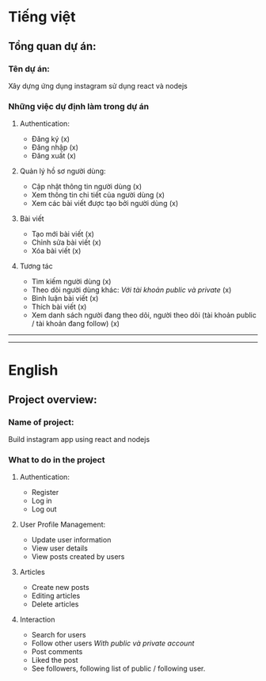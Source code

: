 # Tiếng việt

## Tổng quan dự án:

### Tên dự án:

Xây dựng ứng dụng instagram sử dụng react và nodejs

### Những việc dự định làm trong dự án

1. Authentication:

    - Đăng ký (x)
    - Đăng nhập (x)
    - Đăng xuất (x)

1. Quản lý hồ sơ người dùng:

    - Cập nhật thông tin người dùng (x)
    - Xem thông tin chi tiết của người dùng (x)
    - Xem các bài viết được tạo bởi người dùng (x)

1. Bài viết

    - Tạo mới bài viết (x)
    - Chỉnh sửa bài viết (x)
    - Xóa bài viết (x)

1. Tương tác

    - Tìm kiếm người dùng (x)
    - Theo dõi người dùng khác: _Với tài khoản public và private_ (x)
    - Bình luận bài viết (x)
    - Thích bài viết (x)
    - Xem danh sách người đang theo dõi, người theo dõi (tài khoản public / tài khoản đang follow) (x)

---

---

# English

## Project overview:

### Name of project:

Build instagram app using react and nodejs

### What to do in the project

1. Authentication:

    - Register
    - Log in
    - Log out

1. User Profile Management:

    - Update user information
    - View user details
    - View posts created by users

1. Articles

    - Create new posts
    - Editing articles
    - Delete articles

1. Interaction

    - Search for users
    - Follow other users _With public và private account_
    - Post comments
    - Liked the post
    - See followers, following list of public / following user.
